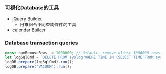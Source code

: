 ### 可視化Database的工具
* jQuery Builder. 
  * 用來組合不同查詢條件的工具
* calendar Builder

### Database transaction queries
```js
const numRemoveRows_ = 1000000; // default: remove oldest 1000000 rows. 
let logSqlCmd = `DELETE FROM syslog WHERE TIME IN (SELECT TIME FROM syslog ORDER BY TIME ASC LIMIT ${numRemoveRows_})`;
logDB.prepare(logSqlCmd).run();
logDB.prepare('VACUUM').run();
```